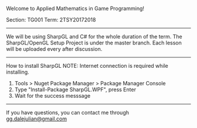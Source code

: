 Welcome to Applied Mathematics in Game Programming!

Section: TG001
Term: 2TSY20172018

--------------------------------------------------------------------

We will be using SharpGL and C# for the whole duration of the term. The SharpGL/OpenGL Setup Project is under the master branch. Each lesson will be uploaded every after discussion.

--------------------------------------------------------------------

How to install SharpGL
NOTE: Internet connection is required while installing.

1. Tools > Nuget Package Manager > Package Manager Console
2. Type "Install-Package SharpGL.WPF", press Enter
3. Wait for the success messsage

--------------------------------------------------------------------

If you have questions, you can contact me through gg.dalejulian@gmail.com
